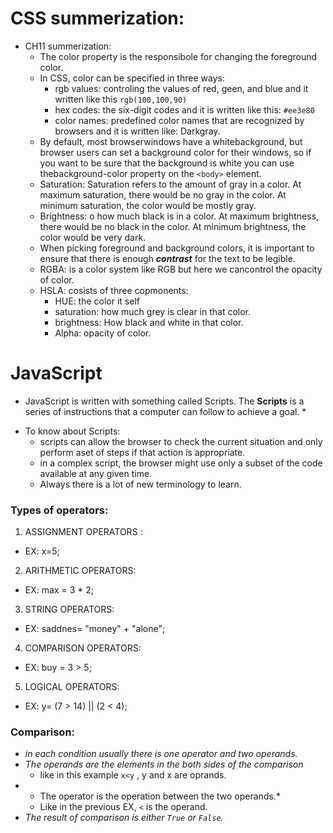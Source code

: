 # CSS summerization:
* CH11 summerization:
  * The color property is the responsibole for changing the foreground color.
  * In CSS, color can be specified in three ways:
    * rgb values: controling the values of red, geen, and blue and it written like this `rgb(100,100,90)`
    * hex codes: the six-digit codes and it is written like this: `#ee3e80`
    * color names:  predefined color names that are recognized by browsers and it is written like: Darkgray.
  * By default, most browserwindows have a whitebackground, but browser users can set a background color for their windows, so if you want to be sure that the background is white you can use thebackground-color property on the `<body>` element.
  * Saturation: Saturation refers to the amount of gray in a color. At maximum saturation, there would be no gray in the color. At minimum saturation, the color would be mostly gray.
  * Brightness: o how much black is in a color. At maximum brightness, there would be no black in the color. At minimum brightness, the color would be very dark.
  * When picking foreground and background colors, it is important to ensure that there is enough ***contrast*** for the text to be legible.
  * RGBA: is a color system like RGB but here we cancontrol the opacity of color.
  * HSLA: cosists of three copmonents:
    * HUE: the color it self
    * saturation: how much grey is clear in that color.
    * brightness: How black and white in that color.
    * Alpha: opacity of color.


# JavaScript
* JavaScript is written with something called Scripts. The **Scripts** is a series of instructions that a computer can follow to achieve a goal. *
- To know about Scripts:
  - scripts can allow the browser to check the current situation and only perform aset of steps if that action is appropriate. 
  - in a complex script, the browser might use only a subset of the code available at any given time. 
  - Always there is a lot of new terminology to learn. 
### Types of operators:
1. ASSIGNMENT OPERATORS :
  - EX: x=5;
2. ARITHMETIC OPERATORS:
  - EX: max = 3 * 2; 
3. STRING OPERATORS:
  - EX: saddnes= "money" + "alone";
4. COMPARISON OPERATORS:
  - EX: buy = 3 > 5; 
5. LOGICAL OPERATORS: 
  - EX: y= (7 > 14) || (2 < 4); 

### Comparison:
* *in each condition usually there is one operator and two operands.*
* *The operands are the elements in the both sides of the comparison*
  * like in this example `x<y` , y and x are oprands.
* * The operator is the operation between the two operands.*
  * Like in the previous EX, `<` is the operand.
* *The result of comparison is either `True` or `False`.*